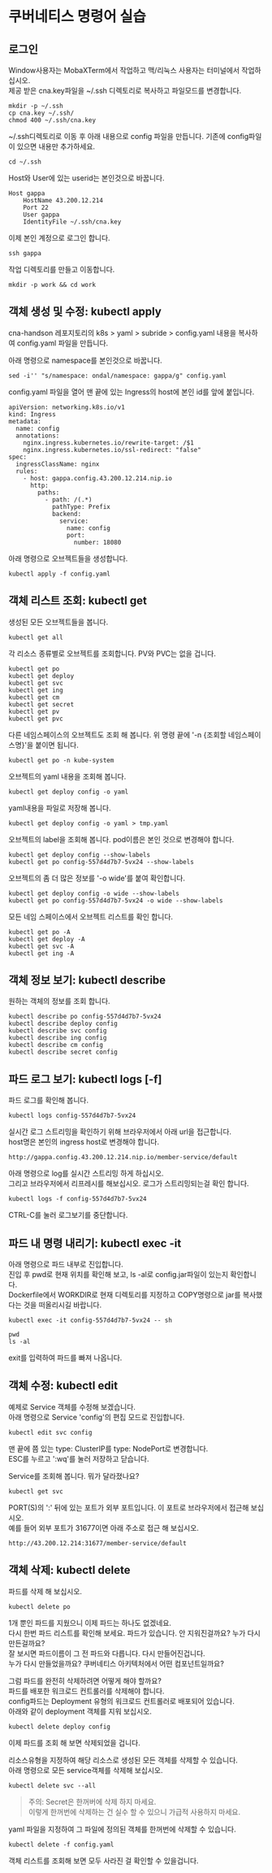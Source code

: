 # 쿠버네티스 명령어 실습

## 로그인
Window사용자는 MobaXTerm에서 작업하고 맥/리눅스 사용자는 터미널에서 작업하십시오.  
제공 받은 cna.key파일을 ~/.ssh 디렉토리로 복사하고 파일모드를 변경합니다.   
```
mkdir -p ~/.ssh
cp cna.key ~/.ssh/
chmod 400 ~/.ssh/cna.key
```

~/.ssh디렉토리로 이동 후 아래 내용으로 config 파일을 만듭니다. 기존에 config파일이 있으면 내용만 추가하세요.   
```
cd ~/.ssh
```   
Host와 User에 있는 userid는 본인것으로 바꿉니다.  
```
Host gappa
    HostName 43.200.12.214
    Port 22
    User gappa
    IdentityFile ~/.ssh/cna.key
```

이제 본인 계정으로 로그인 합니다.  
```
ssh gappa
```

작업 디렉토리를 만들고 이동합니다.   
```
mkdir -p work && cd work
```

## 객체 생성 및 수정: kubectl apply    
cna-handson 레포지토리의 k8s > yaml > subride > config.yaml 내용을 복사하여 config.yaml 파일을 만듭니다.   

아래 명령으로 namespace를 본인것으로 바꿉니다.  
```
sed -i'' "s/namespace: ondal/namespace: gappa/g" config.yaml
```

config.yaml 파일을 열어 맨 끝에 있는 Ingress의 host에 본인 id를 앞에 붙입니다.   
```  
apiVersion: networking.k8s.io/v1
kind: Ingress
metadata:
  name: config
  annotations:
    nginx.ingress.kubernetes.io/rewrite-target: /$1
    nginx.ingress.kubernetes.io/ssl-redirect: "false"
spec:
  ingressClassName: nginx
  rules:
    - host: gappa.config.43.200.12.214.nip.io
      http:
        paths:
          - path: /(.*)
            pathType: Prefix
            backend:
              service:
                name: config
                port:
                  number: 18080
```  

아래 명령으로 오브젝트들을 생성합니다. 
```
kubectl apply -f config.yaml
```

## 객체 리스트 조회: kubectl get 
생성된 모든 오브젝트들을 봅니다.  
```
kubectl get all
```

각 리소스 종류별로 오브젝트를 조회합니다.  PV와 PVC는 없을 겁니다.   
```
kubectl get po
kubectl get deploy
kubectl get svc
kubectl get ing
kubectl get cm
kubectl get secret
kubectl get pv
kubectl get pvc
```

다른 네임스페이스의 오브젝트도 조회 해 봅니다. 
위 명령 끝에 '-n {조회할 네임스페이스명}'을 붙이면 됩니다.  
```
kubectl get po -n kube-system
```

오브젝트의 yaml 내용을 조회해 봅니다.   
```
kubectl get deploy config -o yaml
```

yaml내용을 파일로 저장해 봅니다.  
```
kubectl get deploy config -o yaml > tmp.yaml 
```

오브젝트의 label을 조회해 봅니다.  pod이름은 본인 것으로 변경해야 합니다.   
```
kubectl get deploy config --show-labels
kubectl get po config-557d4d7b7-5vx24 --show-labels  
```

오브젝트의 좀 더 많은 정보를 '-o wide'를 붙여 확인합니다.   
```
kubectl get deploy config -o wide --show-labels
kubectl get po config-557d4d7b7-5vx24 -o wide --show-labels  
```

모든 네임 스페이스에서 오브젝트 리스트를 확인 합니다.   
```
kubectl get po -A
kubectl get deploy -A
kubectl get svc -A
kubectl get ing -A
```

## 객체 정보 보기: kubectl describe  
원하는 객체의 정보를 조회 합니다.   
```
kubectl describe po config-557d4d7b7-5vx24
kubectl describe deploy config
kubectl describe svc config
kubectl describe ing config
kubectl describe cm config
kubectl describe secret config
```

## 파드 로그 보기: kubectl logs [-f]
파드 로그를 확인해 봅니다.  
```
kubectl logs config-557d4d7b7-5vx24
```

실시간 로그 스트리밍을 확인하기 위해 브라우저에서 아래 url을 접근합니다.   
host명은 본인의 ingress host로 변경해야 합니다.     
```
http://gappa.config.43.200.12.214.nip.io/member-service/default
```

아래 명령으로 log를 실시간 스트리밍 하게 하십시오.  
그리고 브라우저에서 리프레시를 해보십시오.  로그가 스트리밍되는걸 확인 합니다.   
```
kubectl logs -f config-557d4d7b7-5vx24
```
CTRL-C를 눌러 로그보기를 중단합니다.   

## 파드 내 명령 내리기: kubectl exec -it 
아래 명령으로 파드 내부로 진입합니다.  
진입 후 pwd로 현재 위치를 확인해 보고, ls -al로 config.jar파일이 있는지 확인합니다.   
Dockerfile에서 WORKDIR로 현재 디렉토리를 지정하고 COPY명령으로 jar를 복사했다는 것을 떠올리시길 바랍니다.  
```
kubectl exec -it config-557d4d7b7-5vx24 -- sh

pwd
ls -al
```
exit를 입력하여 파드를 빠져 나옵니다.  

## 객체 수정: kubectl edit
예제로 Service 객체를 수정해 보겠습니다.   
아래 명령으로 Service 'config'의 편집 모드로 진입합니다.   
```
kubectl edit svc config
```

맨 끝에 쯤 있는 type: ClusterIP를 type: NodePort로 변경합니다.  
ESC를 누르고 ':wq'를 눌러 저장하고 닫습니다.   

Service를 조회해 봅니다.  뭐가 달라졌나요?  
```
kubectl get svc
```

PORT(S)의 ':' 뒤에 있는 포트가 외부 포트입니다.  이 포트로 브라우저에서 접근해 보십시오.   
예를 들어 외부 포트가 31677이면 아래 주소로 접근 해 보십시오.   
```
http://43.200.12.214:31677/member-service/default
```

## 객체 삭제: kubectl delete  
파드를 삭제 해 보십시오.  
```
kubectl delete po 
```

1개 뿐인 파드를 지웠으니 이제 파드는 하나도 없겠네요.   
다시 한번 파드 리스트를 확인해 보세요.
파드가 있습니다.  안 지워진걸까요? 누가 다시 만든걸까요?   
잘 보시면 파드이름이 그 전 파드와 다릅니다. 다시 만들어진겁니다.   
누가 다시 만들었을까요?  쿠버네티스 아키텍처에서 어떤 컴포넌트일까요?    

그럼 파드를 완전히 삭제하려면 어떻게 해야 할까요?  
파드를 배포한 워크로드 컨트롤러를 삭제해야 합니다.   
config파드는 Deployment 유형의 워크로드 컨트롤러로 배포되어 있습니다.   
아래와 같이 deployment 객체를 지워 보십시오.   
```
kubectl delete deploy config
```

이제 파드를 조회 해 보면 삭제되었을 겁니다.   

리소스유형을 지정하여 해당 리소스로 생성된 모든 객체를 삭제할 수 있습니다.   
아래 명령으로 모든 service객체를 삭제해 보십시오.  
```
kubectl delete svc --all
```
> 주의: Secret은 한꺼버에 삭제 하지 마세요.   
> 이렇게 한꺼번에 삭제하는 건 실수 할 수 있으니 가급적 사용하지 마세요.    

yaml 파일을 지정하여 그 파일에 정의된 객체를 한꺼번에 삭제할 수 있습니다.   
```
kubectl delete -f config.yaml
```

객체 리스트를 조회해 보면 모두 사라진 걸 확인할 수 있을겁니다.   




